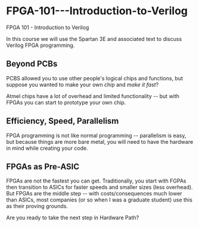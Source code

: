 FPGA-101---Introduction-to-Verilog
==================================

FPGA 101 - Introduction to Verilog


In this course we will use the Spartan 3E and associated text to discuss Verilog FPGA programming.


## Beyond PCBs

PCBS allowed you to use other people's logical chips and functions, but suppose you wanted to make your own chip and *make it fast*? 

Atmel chips have a lot of overhead and limited functionality -- but with FPGAs you can start to prototype your own chip.


## Efficiency, Speed, Parallelism

FPGA programming is not like normal programming -- parallelism is easy, but because things are more bare metal, you will need to have the hardware in mind while creating your code.

## FPGAs as Pre-ASIC

FPGAs are not the fastest you can get.  Traditionally, you start with FGPAs then transition to ASICs for faster speeds and smaller sizes (less overhead).  But FPGAs are the middle step -- with costs/consequences much lower than ASICs, most companies (or so when I was a graduate student) use this as their proving grounds.

Are you ready to take the next step in Hardware Path?
